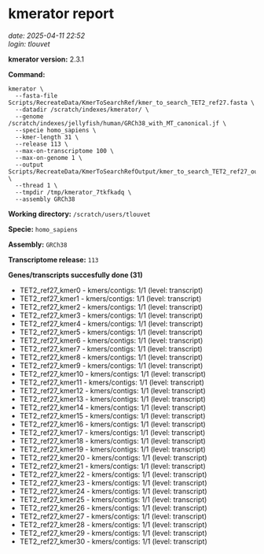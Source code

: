 # kmerator report
*date: 2025-04-11 22:52*  
*login: tlouvet*

**kmerator version:** 2.3.1

**Command:**

```
kmerator \
  --fasta-file Scripts/RecreateData/KmerToSearchRef/kmer_to_search_TET2_ref27.fasta \
  --datadir /scratch/indexes/kmerator/ \
  --genome /scratch/indexes/jellyfish/human/GRCh38_with_MT_canonical.jf \
  --specie homo_sapiens \
  --kmer-length 31 \
  --release 113 \
  --max-on-transcriptome 100 \
  --max-on-genome 1 \
  --output Scripts/RecreateData/KmerToSearchRefOutput/kmer_to_search_TET2_ref27_output \
  --thread 1 \
  --tmpdir /tmp/kmerator_7tkfkadq \
  --assembly GRCh38
```

**Working directory:** `/scratch/users/tlouvet`

**Specie:** `homo_sapiens`

**Assembly:** `GRCh38`

**Transcriptome release:** `113`

**Genes/transcripts succesfully done (31)**

- TET2_ref27_kmer0 - kmers/contigs: 1/1 (level: transcript)
- TET2_ref27_kmer1 - kmers/contigs: 1/1 (level: transcript)
- TET2_ref27_kmer2 - kmers/contigs: 1/1 (level: transcript)
- TET2_ref27_kmer3 - kmers/contigs: 1/1 (level: transcript)
- TET2_ref27_kmer4 - kmers/contigs: 1/1 (level: transcript)
- TET2_ref27_kmer5 - kmers/contigs: 1/1 (level: transcript)
- TET2_ref27_kmer6 - kmers/contigs: 1/1 (level: transcript)
- TET2_ref27_kmer7 - kmers/contigs: 1/1 (level: transcript)
- TET2_ref27_kmer8 - kmers/contigs: 1/1 (level: transcript)
- TET2_ref27_kmer9 - kmers/contigs: 1/1 (level: transcript)
- TET2_ref27_kmer10 - kmers/contigs: 1/1 (level: transcript)
- TET2_ref27_kmer11 - kmers/contigs: 1/1 (level: transcript)
- TET2_ref27_kmer12 - kmers/contigs: 1/1 (level: transcript)
- TET2_ref27_kmer13 - kmers/contigs: 1/1 (level: transcript)
- TET2_ref27_kmer14 - kmers/contigs: 1/1 (level: transcript)
- TET2_ref27_kmer15 - kmers/contigs: 1/1 (level: transcript)
- TET2_ref27_kmer16 - kmers/contigs: 1/1 (level: transcript)
- TET2_ref27_kmer17 - kmers/contigs: 1/1 (level: transcript)
- TET2_ref27_kmer18 - kmers/contigs: 1/1 (level: transcript)
- TET2_ref27_kmer19 - kmers/contigs: 1/1 (level: transcript)
- TET2_ref27_kmer20 - kmers/contigs: 1/1 (level: transcript)
- TET2_ref27_kmer21 - kmers/contigs: 1/1 (level: transcript)
- TET2_ref27_kmer22 - kmers/contigs: 1/1 (level: transcript)
- TET2_ref27_kmer23 - kmers/contigs: 1/1 (level: transcript)
- TET2_ref27_kmer24 - kmers/contigs: 1/1 (level: transcript)
- TET2_ref27_kmer25 - kmers/contigs: 1/1 (level: transcript)
- TET2_ref27_kmer26 - kmers/contigs: 1/1 (level: transcript)
- TET2_ref27_kmer27 - kmers/contigs: 1/1 (level: transcript)
- TET2_ref27_kmer28 - kmers/contigs: 1/1 (level: transcript)
- TET2_ref27_kmer29 - kmers/contigs: 1/1 (level: transcript)
- TET2_ref27_kmer30 - kmers/contigs: 1/1 (level: transcript)
